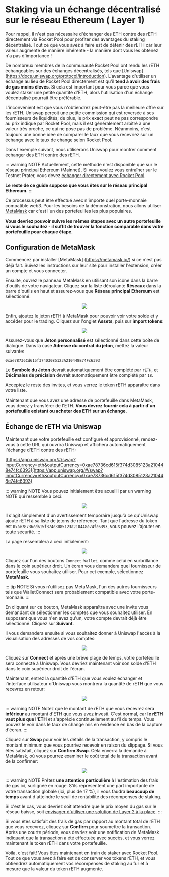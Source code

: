 # Staking via un échange décentralisé sur le réseau Ethereum ( Layer 1)

Pour rappel, il n'est pas nécessaire d'échanger des ETH contre des rETH directement via Rocket Pool pour profiter des avantages du staking décentralisé.
Tout ce que vous avez à faire est de détenir des rETH car leur valeur augmente de manière inhérente - la manière dont vous les obtenez n'a pas d'importance !

De nombreux membres de la communauté Rocket Pool ont rendu les rETH échangeables sur des échanges décentralisés, tels que [Uniswap] (https://docs.uniswap.org/protocol/introduction).
L'avantage d'utiliser un échange au lieu de Rocket Pool directement est qu'il **tend à avoir des frais de gas moins élevés**.
Si cela est important pour vous parce que vous voulez staker une petite quantité d'ETH, alors l'utilisation d'un échange décentralisé pourrait être préférable.

L'inconvénient est que vous n'obtiendrez peut-être pas la meilleure offre sur les rETH.
Uniswap perçoit une petite commission qui est reversée à ses fournisseurs de liquidités; de plus, le prix exact peut ne pas correspondre au prix indiqué par Rocket Pool, mais il est généralement arbitré à une valeur très proche, ce qui ne pose pas de problème.
Néanmoins, c'est toujours une bonne idée de comparer le taux que vous recevriez sur un échange avec le taux de change selon Rocket Pool.  

Dans l'exemple suivant, nous utiliserons Uniswap pour montrer comment échanger des ETH contre des rETH.

::: warning NOTE
Actuellement, cette méthode n'est disponible que sur le réseau principal Ethereum (Mainnet).
Si vous voulez vous entraîner sur le Testnet Prater, vous devez [échanger directement avec Rocket Pool](./via-rp.md).

**Le reste de ce guide suppose que vous êtes sur le réseau principal Ethereum.**
:::

Ce processus peut être effectué avec n'importe quel porte-monnaie compatible web3.
Pour les besoins de la démonstration, nous allons utiliser [MetaMask](https://metamask.io/) car c'est l'un des portefeuilles les plus populaires.

**Vous devriez pouvoir suivre les mêmes étapes avec un autre portefeuille si vous le souhaitez - il suffit de trouver la fonction comparable dans votre portefeuille pour chaque étape.**


## Configuration de MetaMask

Commencez par installer [MetaMask] (https://metamask.io/) si ce n'est pas déjà fait.
Suivez les instructions sur leur site pour installer l'extension, créer un compte et vous connecter.

Ensuite, ouvrez le panneau MetaMask en utilisant son icône dans la barre d'outils de votre navigateur.
Cliquez sur la liste déroulante **Réseaux** dans la barre d'outils en haut et assurez-vous que **Réseau principal Ethereum** est sélectionné:

<center>

![](./images/mm_network_main.png)

</center>

Enfin, ajoutez le jeton rETH à MetaMask pour pouvoir voir votre solde et y accéder pour le trading.
Cliquez sur l'onglet **Assets**, puis sur **import tokens**:

<center>

![](./images/mm_add_token.png)

</center>

Assurez-vous que **Jeton personnalisé** est sélectionné dans cette boîte de dialogue.
Dans la case **Adresse du contrat du jeton**, mettez la valeur suivante:

```
0xae78736Cd615f374D3085123A210448E74Fc6393
```

Le **Symbole du Jeton** devrait automatiquement être complété par `rETH`, et **Décimales de précision** devrait automatiquement être complété par `18`.

Acceptez le reste des invites, et vous verrez le token rETH apparaître dans votre liste.

Maintenant que vous avez une adresse de portefeuille dans MetaMask, vous devez y transférer de l'ETH.
**Vous devrez fournir cela à partir d'un portefeuille existant ou acheter des ETH sur un échange.**


## Échange de rETH via Uniswap

Maintenant que votre portefeuille est configuré et approvisionné, rendez-vous à cette URL qui ouvrira Uniswap et affichera automatiquement l'échange d'ETH contre des rETH:

[https://app.uniswap.org/#/swap?inputCurrency=eth&outputCurrency=0xae78736cd615f374d3085123a210448e74fc6393](https://app.uniswap.org/#/swap?inputCurrency=eth&outputCurrency=0xae78736cd615f374d3085123a210448e74fc6393)

::: warning NOTE
Vous pouvez initialement être acueilli par un warning NOTE qui ressemble à ceci:

<center>

![](./images/unknown_token.jpg)

</center>

Il s'agit simplement d'un avertissement temporaire jusqu'à ce qu'Uniswap ajoute rETH à sa liste de jetons de référence.
Tant que l'adresse du token est `0xae78736cd615f374d3085123a210448e74fc6393`, vous pouvez l'ajouter en toute sécurité.
:::

La page ressemblera à ceci initialement:

<center>

![](./images/uni_connect.png)

</center>

Cliquez sur l'un des boutons `Connect Wallet`, comme celui en surbrillance dans le coin supérieur droit.
Un écran vous demandera quel fournisseur de portefeuille vous souhaitez utiliser.
Pour cet exemple, sélectionnez **MetaMask**.

::: tip NOTE
Si vous n'utilisez pas MetaMask, l'un des autres fournisseurs tels que WalletConnect sera probablement compatible avec votre porte-monnaie.
:::

En cliquant sur ce bouton, MetaMask apparaîtra avec une invite vous demandant de sélectionner les comptes que vous souhaitez utiliser.
En supposant que vous n'en avez qu'un, votre compte devrait déjà être sélectionné.
Cliquez sur **Suivant**.

Il vous demandera ensuite si vous souhaitez donner à Uniswap l'accès à la visualisation des adresses de vos comptes:

<center>

![](./images/mm_connect.png)

</center>

Cliquez sur **Connect** et après une brève plage de temps, votre portefeuille sera connecté à Uniswap.
Vous devriez maintenant voir son solde d'ETH dans le coin supérieur droit de l'écran.

Maintenant, entrez la quantité d'ETH que vous voulez échanger et l'interface utilisateur d'Uniswap vous montrera la quantité de rETH que vous recevrez en retour:

<center>

![](./images/uni_swap.png)

</center>

::: warning NOTE
Notez que le montant de rETH que vous recevrez sera **inférieur** au montant d'ETH que vous avez investi.
C'est normal, car **le rETH vaut plus que l'ETH** et s'apprécie continuellement au fil du temps.
Vous pouvez le voir dans le taux de change mis en évidence en bas de la capture d'écran.
:::

Cliquez sur **Swap** pour voir les détails de la transaction, y compris le montant minimum que vous pourriez recevoir en raison du slippage.
Si vous êtes satisfait, cliquez sur **Confirm Swap**.
Cela enverra la demande à MetaMask, où vous pourrez examiner le coût total de la transaction avant de la confirmer:

<center>

![](./images/mm_gas.png)

</center>

::: warning NOTE
Prêtez **une attention particulière** à l'estimation des frais de gas ici, surlignée en rouge.
S'ils représentent une part importante de votre transaction globale (ici, plus de 17 %), il vous faudra **beaucoup de temps** avant d'atteindre le seuil de rentabilité des récompenses de staking.

Si c'est le cas, vous devriez soit attendre que le prix moyen du gas sur le réseau baisse, soit [envisager d'utiliser une solution de Layer 2 à la place](./via-l2.md).
::: 

Si vous êtes satisfait des frais de gas par rapport au montant total de rETH que vous recevrez, cliquez sur **Confirm** pour soumettre la transaction.
Après une courte période, vous devriez voir une notification de MetaMask indiquant que la transaction a été effectuée avec succès, et vous verrez maintenant le token rETH dans votre portefeuille.

Voilà, c'est fait! Vous êtes maintenant en train de staker avec Rocket Pool. Tout ce que vous avez à faire est de conserver vos tokens rETH, et vous obtiendrez automatiquement vos récompenses de staking au fur et à mesure que la valeur du token rETH augmente.
